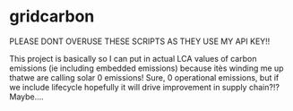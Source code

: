 # gridcarbon

PLEASE DONT OVERUSE THESE SCRIPTS AS THEY USE MY API KEY!!

This project is basically so I can put in actual LCA values of carbon emissions (ie including embedded emissions) because itès winding me up thatwe are calling solar 0 emissions! Sure, 0 operational emissions, but if we include lifecycle hopefully it will drive improvement in supply chain?!? Maybe....
